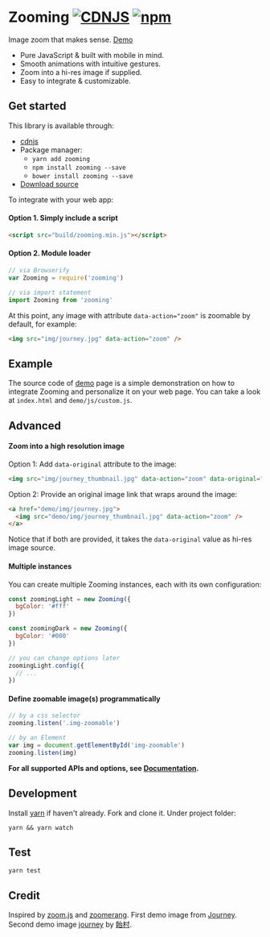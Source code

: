 # Zooming [![CDNJS](https://img.shields.io/cdnjs/v/zooming.svg?style=flat-square)](https://cdnjs.com/libraries/zooming) [![npm](https://img.shields.io/npm/v/zooming.svg?style=flat-square)](https://www.npmjs.com/package/zooming)

Image zoom that makes sense. [Demo](http://desmonding.me/zooming/)

- Pure JavaScript & built with mobile in mind.
- Smooth animations with intuitive gestures.
- Zoom into a hi-res image if supplied.
- Easy to integrate & customizable.

## Get started

This library is available through:

- [cdnjs](https://cdnjs.com/libraries/zooming)
- Package manager:
  - `yarn add zooming`
  - `npm install zooming --save`
  - `bower install zooming --save`
- [Download source](https://github.com/kingdido999/zooming/releases)

To integrate with your web app:

#### Option 1. Simply include a script

```html
<script src="build/zooming.min.js"></script>
```

#### Option 2. Module loader

```javascript
// via Browserify
var Zooming = require('zooming')

// via import statement
import Zooming from 'zooming'
```

At this point, any image with attribute `data-action="zoom"` is zoomable by default, for example:

```html
<img src="img/journey.jpg" data-action="zoom" />
```

## Example

The source code of [demo](http://desmonding.me/zooming/) page is a  simple demonstration on how to integrate Zooming and personalize it on your web page. You can take a look at `index.html` and `demo/js/custom.js`.

## Advanced

#### Zoom into a high resolution image

Option 1: Add `data-original` attribute to the image:

```html
<img src="img/journey_thumbnail.jpg" data-action="zoom" data-original="img/journey.jpg" />
```

Option 2: Provide an original image link that wraps around the image:

```html
<a href="demo/img/journey.jpg">
  <img src="demo/img/journey_thumbnail.jpg" data-action="zoom" />
</a>
```

Notice that if both are provided, it takes the `data-original` value as hi-res image source.

#### Multiple instances

You can create multiple Zooming instances, each with its own configuration:

```js
const zoomingLight = new Zooming({
  bgColor: '#fff'
})

const zoomingDark = new Zooming({
  bgColor: '#000'
})

// you can change options later
zoomingLight.config({
  // ...
})
```

#### Define zoomable image(s) programmatically

```js
// by a css selector
zooming.listen('.img-zoomable')

// by an Element
var img = document.getElementById('img-zoomable')
zooming.listen(img)
```

**For all supported APIs and options, see [Documentation](http://desmonding.me/zooming/docs/index.html).**

## Development

Install [yarn](https://yarnpkg.com/en/docs/install) if haven't already. Fork and clone it. Under project folder:

`yarn && yarn watch`

## Test

`yarn test`

## Credit

Inspired by [zoom.js](https://github.com/fat/zoom.js) and [zoomerang](https://github.com/yyx990803/zoomerang). First demo image from [Journey](http://thatgamecompany.com/games/journey/). Second demo image [journey](http://www.pixiv.net/member_illust.php?mode=medium&illust_id=36017129) by [飴村](http://www.pixiv.net/member.php?id=47488).
